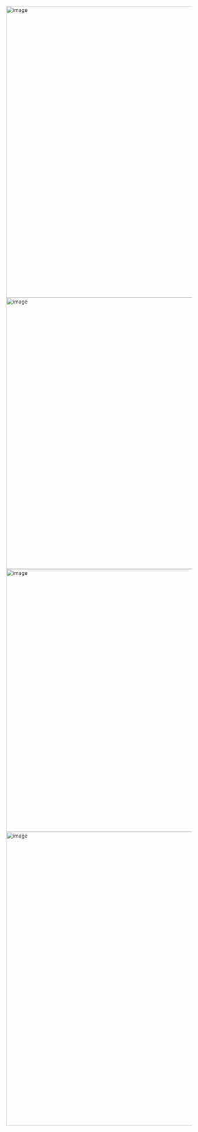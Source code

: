 

<img width="1785" height="789" alt="image" src="https://github.com/user-attachments/assets/1ceaae95-37da-4f30-b23d-ca2525e001b8" />



<img width="1772" height="734" alt="image" src="https://github.com/user-attachments/assets/6db60d32-6d4b-4e3c-8b05-e36f6e85ef5e" />

<img width="1738" height="711" alt="image" src="https://github.com/user-attachments/assets/b0c4c7cc-d726-4f4f-a4c2-b2e7eee7eb01" />

<img width="1774" height="795" alt="image" src="https://github.com/user-attachments/assets/288aea31-3fbf-4b30-a60f-e8ed9cef4e99" />
